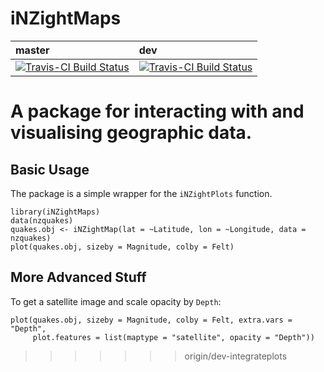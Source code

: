 # iNZightMaps

|master|dev|
|:---|:---|
| [![Travis-CI Build Status](https://travis-ci.org/iNZightVIT/iNZightMaps.svg?branch=master)](https://travis-ci.org/iNZightVIT/iNZightMaps)|[![Travis-CI Build Status](https://travis-ci.org/iNZightVIT/iNZightMaps.svg?branch=dev)](https://travis-ci.org/iNZightVIT/iNZightMaps)|


A package for interacting with and visualising geographic data.
=======



## Basic Usage

The package is a simple wrapper for the `iNZightPlots` function.

```{r}
library(iNZightMaps)
data(nzquakes)
quakes.obj <- iNZightMap(lat = ~Latitude, lon = ~Longitude, data = nzquakes)
plot(quakes.obj, sizeby = Magnitude, colby = Felt)
```


## More Advanced Stuff

To get a satellite image and scale opacity by `Depth`:

```{r}
plot(quakes.obj, sizeby = Magnitude, colby = Felt, extra.vars = "Depth",
     plot.features = list(maptype = "satellite", opacity = "Depth"))
```
>>>>>>> origin/dev-integrateplots
